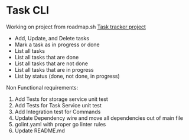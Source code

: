 <h1>Task CLI</h1>

Working on project from roadmap.sh
[Task tracker project ](https://roadmap.sh/projects/task-tracker)


- Add, Update, and Delete tasks
- Mark a task as in progress or done
- List all tasks
- List all tasks that are done
- List all tasks that are not done
- List all tasks that are in progress 
- List by status (done, not done, in progress)

Non Functional requirements:
1. Add Tests for storage service unit test
2. Add Tests for Task Service unit test
3. Add Integration test for Commands
4. Update Dependency wire and move all dependencies out of main file
5. golint.yaml with proper go linter rules 
6. Update README.md